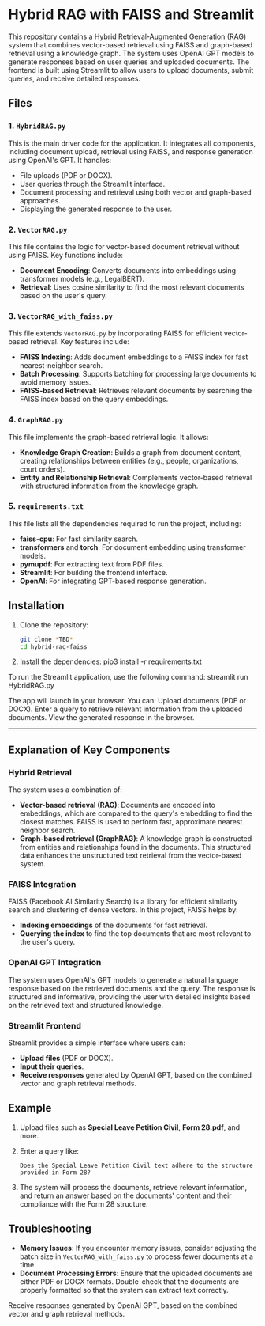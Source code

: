 # Hybrid RAG with FAISS and Streamlit

This repository contains a Hybrid Retrieval-Augmented Generation (RAG) system that combines vector-based retrieval using FAISS and graph-based retrieval using a knowledge graph. The system uses OpenAI GPT models to generate responses based on user queries and uploaded documents. The frontend is built using Streamlit to allow users to upload documents, submit queries, and receive detailed responses.

## Files

### 1. `HybridRAG.py`
This is the main driver code for the application. It integrates all components, including document upload, retrieval using FAISS, and response generation using OpenAI's GPT. It handles:
- File uploads (PDF or DOCX).
- User queries through the Streamlit interface.
- Document processing and retrieval using both vector and graph-based approaches.
- Displaying the generated response to the user.

### 2. `VectorRAG.py`
This file contains the logic for vector-based document retrieval without using FAISS. Key functions include:
- **Document Encoding**: Converts documents into embeddings using transformer models (e.g., LegalBERT).
- **Retrieval**: Uses cosine similarity to find the most relevant documents based on the user's query.

### 3. `VectorRAG_with_faiss.py`
This file extends `VectorRAG.py` by incorporating FAISS for efficient vector-based retrieval. Key features include:
- **FAISS Indexing**: Adds document embeddings to a FAISS index for fast nearest-neighbor search.
- **Batch Processing**: Supports batching for processing large documents to avoid memory issues.
- **FAISS-based Retrieval**: Retrieves relevant documents by searching the FAISS index based on the query embeddings.

### 4. `GraphRAG.py`
This file implements the graph-based retrieval logic. It allows:
- **Knowledge Graph Creation**: Builds a graph from document content, creating relationships between entities (e.g., people, organizations, court orders).
- **Entity and Relationship Retrieval**: Complements vector-based retrieval with structured information from the knowledge graph.

### 5. `requirements.txt`
This file lists all the dependencies required to run the project, including:
- **faiss-cpu**: For fast similarity search.
- **transformers** and **torch**: For document embedding using transformer models.
- **pymupdf**: For extracting text from PDF files.
- **Streamlit**: For building the frontend interface.
- **OpenAI**: For integrating GPT-based response generation.

## Installation

1. Clone the repository:

   ```bash
   git clone *TBD*
   cd hybrid-rag-faiss

2. Install the dependencies:
    pip3 install -r requirements.txt

To run the Streamlit application, use the following command:
    streamlit run HybridRAG.py

The app will launch in your browser. You can:
    Upload documents (PDF or DOCX).
    Enter a query to retrieve relevant information from the uploaded documents.
    View the generated response in the browser.

___________________________________________________________________________________________________________

## Explanation of Key Components

### Hybrid Retrieval
The system uses a combination of:

- **Vector-based retrieval (RAG)**: Documents are encoded into embeddings, which are compared to the query's embedding to find the closest matches. FAISS is used to perform fast, approximate nearest neighbor search.
- **Graph-based retrieval (GraphRAG)**: A knowledge graph is constructed from entities and relationships found in the documents. This structured data enhances the unstructured text retrieval from the vector-based system.

### FAISS Integration
FAISS (Facebook AI Similarity Search) is a library for efficient similarity search and clustering of dense vectors. In this project, FAISS helps by:

- **Indexing embeddings** of the documents for fast retrieval.
- **Querying the index** to find the top documents that are most relevant to the user's query.

### OpenAI GPT Integration
The system uses OpenAI's GPT models to generate a natural language response based on the retrieved documents and the query. The response is structured and informative, providing the user with detailed insights based on the retrieved text and structured knowledge.

### Streamlit Frontend
Streamlit provides a simple interface where users can:

- **Upload files** (PDF or DOCX).
- **Input their queries**.
- **Receive responses** generated by OpenAI GPT, based on the combined vector and graph retrieval methods.

## Example

1. Upload files such as **Special Leave Petition Civil**, **Form 28.pdf**, and more.
2. Enter a query like:

    ```text
    Does the Special Leave Petition Civil text adhere to the structure provided in Form 28?
    ```

3. The system will process the documents, retrieve relevant information, and return an answer based on the documents' content and their compliance with the Form 28 structure.

## Troubleshooting

- **Memory Issues**: If you encounter memory issues, consider adjusting the batch size in `VectorRAG_with_faiss.py` to process fewer documents at a time.
- **Document Processing Errors**: Ensure that the uploaded documents are either PDF or DOCX formats. Double-check that the documents are properly formatted so that the system can extract text correctly.

Receive responses generated by OpenAI GPT, based on the combined vector and graph retrieval methods.